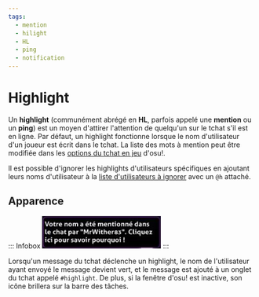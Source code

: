 ```yaml
---
tags:
  - mention
  - hilight
  - HL
  - ping
  - notification
---
```


# Highlight

Un **highlight** (communément abrégé en **HL**, parfois appelé une **mention** ou un **ping**) est un moyen d'attirer l'attention de quelqu'un sur le tchat s'il est en ligne. Par défaut, un highlight fonctionne lorsque le nom d'utilisateur d'un joueur est écrit dans le tchat. La liste des mots à mention peut être modifiée dans les [options du tchat en jeu](/wiki/Client/Options#tchat) d'osu!.

Il est possible d'ignorer les highlights d'utilisateurs spécifiques en ajoutant leurs noms d'utilisateur à la [liste d'utilisateurs à ignorer](/wiki/Client/Options/Ignore_list) avec un `@h` attaché.

## Apparence

::: Infobox
![](img/hl-notification-FR.png "Exemple d'une notification highlight")
:::

Lorsqu'un message du tchat déclenche un highlight, le nom de l'utilisateur ayant envoyé le message devient vert, et le message est ajouté à un onglet du tchat appelé `#highlight`. De plus, si la fenêtre d'osu! est inactive, son icône brillera sur la barre des tâches.
